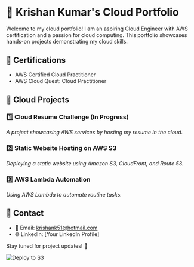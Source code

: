 # 🚀 Krishan Kumar's Cloud Portfolio  

Welcome to my cloud portfolio! I am an aspiring Cloud Engineer with AWS certification and a passion for cloud computing. This portfolio showcases hands-on projects demonstrating my cloud skills.

## 🔹 Certifications
- AWS Certified Cloud Practitioner
- AWS Cloud Quest: Cloud Practitioner

## 🔹 Cloud Projects  
### 1️⃣ Cloud Resume Challenge (In Progress)  
*A project showcasing AWS services by hosting my resume in the cloud.*

### 2️⃣ Static Website Hosting on AWS S3  
*Deploying a static website using Amazon S3, CloudFront, and Route 53.*

### 3️⃣ AWS Lambda Automation  
*Using AWS Lambda to automate routine tasks.*

## 🔹 Contact  
- 📧 Email: krishank51@hotmail.com  
- 🌐 LinkedIn: [Your LinkedIn Profile]  


Stay tuned for project updates! 🚀

  ![Deploy to S3](https://img.shields.io/github/actions/workflow/status/krishank-cloud/cloud-resume/deploy.yml?branch=main)

